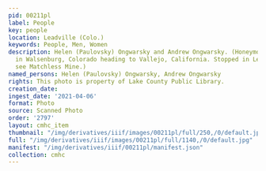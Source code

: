 ```yaml
---
pid: 00211pl
label: People
key: people
location: Leadville (Colo.)
keywords: People, Men, Women
description: Helen (Paulovsky) Ongwarsky and Andrew Ongwarsky. (Honeymoon - married
  in Walsenburg, Colorado heading to Vallejo, California. Stopped in Leadville to
  see Matchless Mine.)
named_persons: Helen (Paulovsky) Ongwarsky, Andrew Ongwarsky
rights: This photo is property of Lake County Public Library.
creation_date: 
ingest_date: '2021-04-06'
format: Photo
source: Scanned Photo
order: '2797'
layout: cmhc_item
thumbnail: "/img/derivatives/iiif/images/00211pl/full/250,/0/default.jpg"
full: "/img/derivatives/iiif/images/00211pl/full/1140,/0/default.jpg"
manifest: "/img/derivatives/iiif/00211pl/manifest.json"
collection: cmhc
---
```

